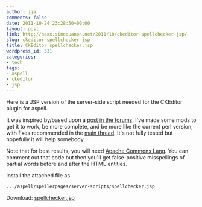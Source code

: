 ```yaml
---
author: jja
comments: false
date: 2011-10-24 23:28:50+00:00
layout: post
link: http://haxx.sinequanon.net/2011/10/ckeditor-spellchecker-jsp/
slug: ckeditor-spellchecker-jsp
title: CKEditor spellchecker.jsp
wordpress_id: 331
categories:
- tech
tags:
- aspell
- ckeditor
- jsp
---
```


Here is a JSP version of the server-side script needed for the CKEditor plugin
for aspell.

<!-- more -->

It was inspired by/based upon a
[post in the forums](http://cksource.com/forums/viewtopic.php?f=5&t=7200).
I've made some
mods to get it to work, be more complete, and be more like the current perl
version, with fixes recommended in the
[main thread](http://cksource.com/forums/viewtopic.php?f=11&t=15893).
It's not fully tested but hopefully it will help somebody.

Note that for best results, you will need
[Apache Commons Lang](http://commons.apache.org/lang/).
You can comment out that code but then
you'll get false-positive misspellings of partial words before and after the
HTML entities.

Install the attached file as

    .../aspell/spellerpages/server-scripts/spellchecker.jsp

Download: [spellchecker.jsp](/wp-content/uploads/2011/10/spellchecker.jsp_.txt)
